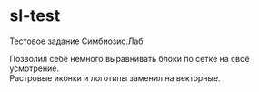 # sl-test
Тестовое задание Симбиозис.Лаб<br>

Позволил себе немного выравнивать блоки по сетке на своё усмотрение.<br>
Растровые иконки и логотипы заменил на векторные.


